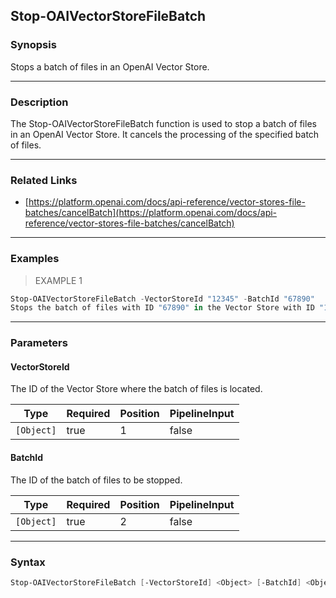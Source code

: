 Stop-OAIVectorStoreFileBatch
----------------------------

### Synopsis
Stops a batch of files in an OpenAI Vector Store.

---

### Description

The Stop-OAIVectorStoreFileBatch function is used to stop a batch of files in an OpenAI Vector Store. It cancels the processing of the specified batch of files.

---

### Related Links
* [https://platform.openai.com/docs/api-reference/vector-stores-file-batches/cancelBatch](https://platform.openai.com/docs/api-reference/vector-stores-file-batches/cancelBatch)

---

### Examples
> EXAMPLE 1

```PowerShell
Stop-OAIVectorStoreFileBatch -VectorStoreId "12345" -BatchId "67890"
Stops the batch of files with ID "67890" in the Vector Store with ID "12345".
```

---

### Parameters
#### **VectorStoreId**
The ID of the Vector Store where the batch of files is located.

|Type      |Required|Position|PipelineInput|
|----------|--------|--------|-------------|
|`[Object]`|true    |1       |false        |

#### **BatchId**
The ID of the batch of files to be stopped.

|Type      |Required|Position|PipelineInput|
|----------|--------|--------|-------------|
|`[Object]`|true    |2       |false        |

---

### Syntax
```PowerShell
Stop-OAIVectorStoreFileBatch [-VectorStoreId] <Object> [-BatchId] <Object> [<CommonParameters>]
```
